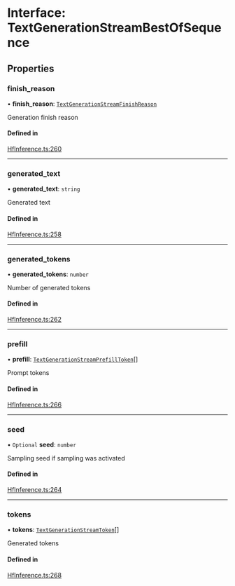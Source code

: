 # Interface: TextGenerationStreamBestOfSequence

## Properties

### finish\_reason

• **finish\_reason**: [`TextGenerationStreamFinishReason`](../enums/TextGenerationStreamFinishReason)

Generation finish reason

#### Defined in

[HfInference.ts:260](https://github.com/huggingface/huggingface.js/blob/main/packages/inference/src/HfInference.ts#L260)

___

### generated\_text

• **generated\_text**: `string`

Generated text

#### Defined in

[HfInference.ts:258](https://github.com/huggingface/huggingface.js/blob/main/packages/inference/src/HfInference.ts#L258)

___

### generated\_tokens

• **generated\_tokens**: `number`

Number of generated tokens

#### Defined in

[HfInference.ts:262](https://github.com/huggingface/huggingface.js/blob/main/packages/inference/src/HfInference.ts#L262)

___

### prefill

• **prefill**: [`TextGenerationStreamPrefillToken`](TextGenerationStreamPrefillToken)[]

Prompt tokens

#### Defined in

[HfInference.ts:266](https://github.com/huggingface/huggingface.js/blob/main/packages/inference/src/HfInference.ts#L266)

___

### seed

• `Optional` **seed**: `number`

Sampling seed if sampling was activated

#### Defined in

[HfInference.ts:264](https://github.com/huggingface/huggingface.js/blob/main/packages/inference/src/HfInference.ts#L264)

___

### tokens

• **tokens**: [`TextGenerationStreamToken`](TextGenerationStreamToken)[]

Generated tokens

#### Defined in

[HfInference.ts:268](https://github.com/huggingface/huggingface.js/blob/main/packages/inference/src/HfInference.ts#L268)
